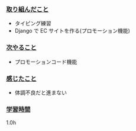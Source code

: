 ### <u>取り組んだこと</u>
- タイピング練習
- Django で EC サイトを作る(プロモーション機能)

### <u>次やること</u>
- プロモーションコード機能

### <u>感じたこと</u>
- 体調不良だと進まない

### <u>学習時間</u>
1.0h